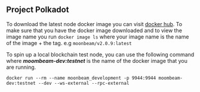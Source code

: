 ## Project Polkadot

To download the latest node docker image you can visit [docker hub](https://hub.docker.com/r/purestake/moonbeam-tracing/tags). To make sure that you have the docker image downloaded and to view the image name you run  ```docker image ls``` where your image name is the name of the image + the tag. e.g ```moonbeam/v2.0.9:latest```



To spin up a local blockchain test node, you can use the following command where ***moombeam-dev:testnet*** is the name of the docker image that you are running.
```docker
docker run --rm --name moonbeam_development -p 9944:9944 moombeam-dev:testnet --dev --ws-external --rpc-external
```